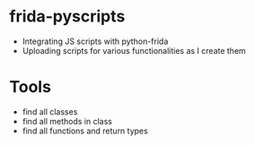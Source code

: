 # frida-pyscripts
- Integrating JS scripts with python-frida
- Uploading scripts for various functionalities as I create them

# Tools
- find all classes
- find all methods in class
- find all functions and return types
